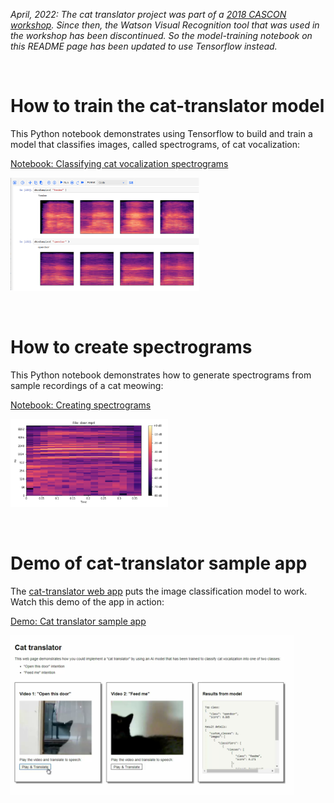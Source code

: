 *April, 2022: The cat translator project was part of a [2018 CASCON workshop](https://github.com/spackows/CASCON-2018_Analyzing_images).  Since then, the Watson Visual Recognition tool that was used in the workshop has been discontinued.  So the model-training notebook on this README page has been updated to use Tensorflow instead.*

<p>&nbsp;</p>


# How to train the cat-translator model
This Python notebook demonstrates using Tensorflow to build and train a model that classifies images, called spectrograms, of cat vocalization:

[Notebook: Classifying cat vocalization spectrograms](https://github.com/spackows/CASCON-2018_Analyzing_images/blob/master/cat-translator/sample-notebooks/cat-translator-classify-spectrograms.ipynb)

<img src='../images-of-tools/tensorflow-notebook.png' width='60%'/>

<p>&nbsp;</p>


# How to create spectrograms
This Python notebook demonstrates how to generate spectrograms from sample recordings of a cat meowing:

[Notebook: Creating spectrograms]()

<img src='../images-of-tools/spectrogram.png' width='50%'/>

<p>&nbsp;</p>


# Demo of cat-translator sample app
The [cat-translator web app](https://github.com/spackows/CASCON-2018_Analyzing_images/tree/master/cat-translator/sample-app) puts the image classification model to work.  Watch this demo of the app in action:

[Demo: Cat translator sample app](https://youtu.be/6CEGDoT831A)

<img src='../images-of-tools/cat-translator-web-app.png' width='90%' />

<p>&nbsp;</p>

          
          
